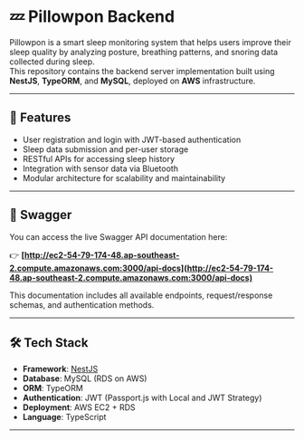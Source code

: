 # 💤 Pillowpon Backend

Pillowpon is a smart sleep monitoring system that helps users improve their sleep quality by analyzing posture, breathing patterns, and snoring data collected during sleep.  
This repository contains the backend server implementation built using **NestJS**, **TypeORM**, and **MySQL**, deployed on **AWS** infrastructure.

---

## 🚀 Features

- User registration and login with JWT-based authentication
- Sleep data submission and per-user storage
- RESTful APIs for accessing sleep history
- Integration with sensor data via Bluetooth
- Modular architecture for scalability and maintainability

---

## 🔗 Swagger

You can access the live Swagger API documentation here:

👉 **[http://ec2-54-79-174-48.ap-southeast-2.compute.amazonaws.com:3000/api-docs](http://ec2-54-79-174-48.ap-southeast-2.compute.amazonaws.com:3000/api-docs)**

This documentation includes all available endpoints, request/response schemas, and authentication methods.

---

## 🛠️ Tech Stack

- **Framework**: [NestJS](https://nestjs.com/)
- **Database**: MySQL (RDS on AWS)
- **ORM**: TypeORM
- **Authentication**: JWT (Passport.js with Local and JWT Strategy)
- **Deployment**: AWS EC2 + RDS
- **Language**: TypeScript

---
